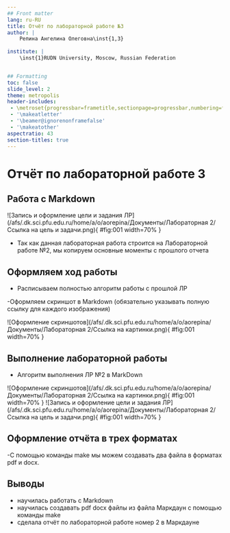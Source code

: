 ```yaml
---
## Front matter
lang: ru-RU
title: Отчёт по лабораторной работе №3
author: |
    Репина Ангелина Олеговна\inst{1,3}
	  
institute: |
	\inst{1}RUDN University, Moscow, Russian Federation


## Formatting
toc: false
slide_level: 2
theme: metropolis
header-includes: 
 - \metroset{progressbar=frametitle,sectionpage=progressbar,numbering=fraction}
 - '\makeatletter'
 - '\beamer@ignorenonframefalse'
 - '\makeatother'
aspectratio: 43
section-titles: true
---
```


# Отчёт по лабораторной работе 3

## Работа с Markdown

![Запись и оформление цели и задания ЛР](/afs/.dk.sci.pfu.edu.ru/home/a/o/aorepina/Документы/Лабораторная 2/Ссылка на цель и задачи.png){ #fig:001 width=70% }
- Так как данная лабораторная работа строится на Лабораторной работе №2, мы копируем основные моменты с прошлого отчета

## Оформляем ход работы

- Расписываем полностью алгоритм работы с прошлой ЛР

-Оформляем скриншот в Markdown (обязательно указывать полную ссылку для каждого изображения) 

![Оформление скриншотов](/afs/.dk.sci.pfu.edu.ru/home/a/o/aorepina/Документы/Лабораторная 2/Ссылка на картинки.png){ #fig:001 width=70% }
 

## Выполнение лабораторной работы 
 - Алгоритм выполнения ЛР №2 в MarkDown
 
![Оформление скриншотов](/afs/.dk.sci.pfu.edu.ru/home/a/o/aorepina/Документы/Лабораторная 2/Ссылка на картинки.png){ #fig:001 width=70% }
![Запись и оформление цели и задания ЛР](/afs/.dk.sci.pfu.edu.ru/home/a/o/aorepina/Документы/Лабораторная 2/Ссылка на цель и задачи.png){ #fig:001 width=70% }

## Оформление отчёта в трех форматах

-С помощью команды make мы можем создавать два файла в форматах pdf и docx.
 

## Выводы

- научилась работать с Markdown
- научилась создавать pdf docx файлы из файла Маркдаун с помощью команды make
- сделала отчёт по лабораторной работе номер 2 в Маркдауне